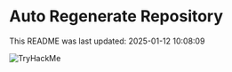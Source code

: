 # Auto Regenerate Repository

This README was last updated: 2025-01-12 10:08:09

 ![TryHackMe](https://tryhackme.com/badge/533634)